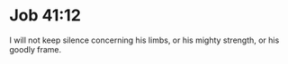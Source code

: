 # Job 41:12

I will not keep silence concerning his limbs, or his mighty strength, or his goodly frame.
